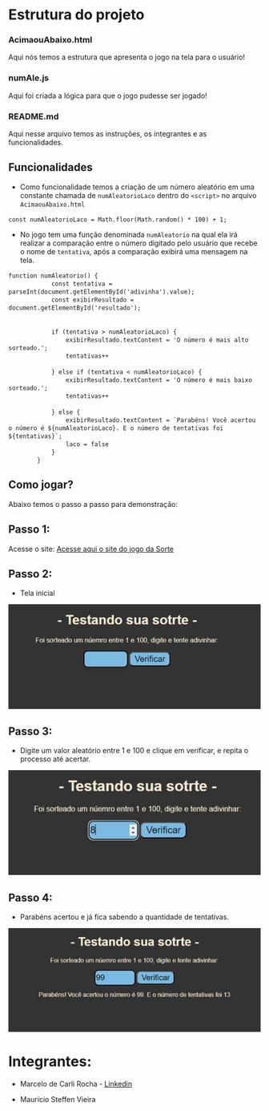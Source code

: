 # Estrutura do projeto

### AcimaouAbaixo.html

Aqui nós temos a estrutura que apresenta o jogo na tela para o usuário!

### numAle.js

Aqui foi criada a lógica para que o jogo pudesse ser jogado!

### README.md 

Aqui nesse arquivo temos as instruções, os integrantes e as funcionalidades.


## Funcionalidades

- Como funcionalidade temos a criação de um número aleatório em uma constante chamada de `numAleatorioLaco` dentro do `<script>` no arquivo `AcimaouAbaixo.html`

```
const numAleatorioLaco = Math.floor(Math.random() * 100) + 1;

```
- No jogo tem uma função denominada `numAleatorio` na qual ela irá realizar a comparação entre o número digitado pelo usuário que recebe o nome de `tentativa`, após a comparação exibirá uma mensagem na tela.

```
function numAleatorio() {
            const tentativa = parseInt(document.getElementById('adivinha').value);
            const exibirResultado = document.getElementById('resultado');
        
        
            if (tentativa > numAleatorioLaco) {
                exibirResultado.textContent = 'O número é mais alto sorteado.';
                tentativas++
        
            } else if (tentativa < numAleatorioLaco) {
                exibirResultado.textContent = 'O número é mais baixo sorteado.';
                tentativas++
        
            } else {
                exibirResultado.textContent = `Parabéns! Você acertou o número é ${numAleatorioLaco}. E o número de tentativas foi ${tentativas}`;
                laco = false
            }
        }
```

## Como jogar?
Abaixo temos o passo a passo para demonstração:

## Passo 1:
Acesse o site: [Acesse aqui o site do jogo da Sorte](www.blablalalala.com.br)

## Passo 2:
- Tela inicial

![imagem](./tela.jpg)

## Passo 3:

- Digite um valor aleatório entre 1 e 100 e clique em verificar, e repita o processo até acertar.

![imagem](./tela2.jpg)

## Passo 4:

- Parabéns acertou e já fica sabendo a quantidade de tentativas.

![imagem](./tela3.jpg)

# Integrantes:

- Marcelo de Carli Rocha - [Linkedin](https://www.linkedin.com/in/marcelo-de-carli-rocha-6714a2b1/)
                        
- Maurício Steffen Vieira

